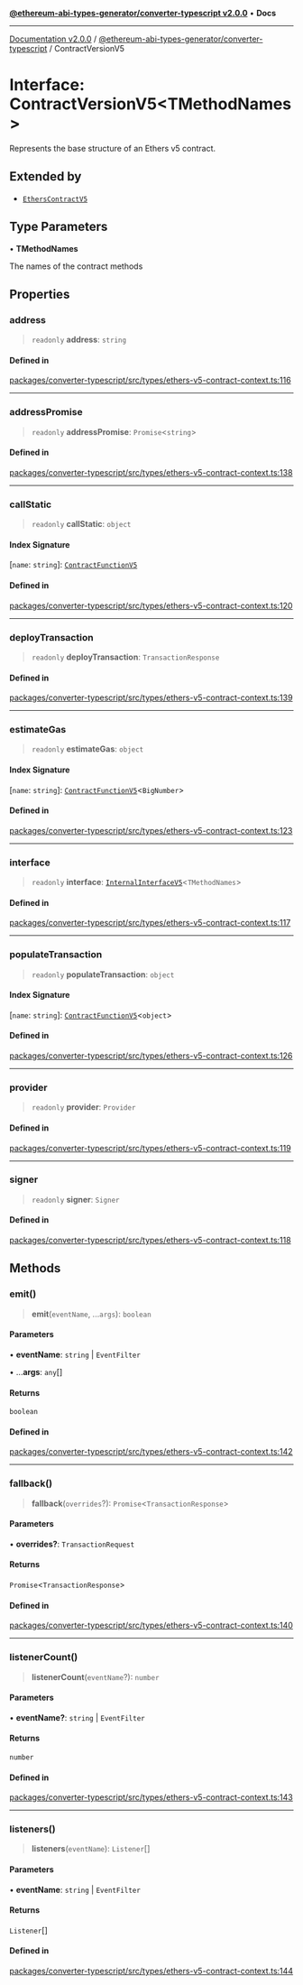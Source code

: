 [**@ethereum-abi-types-generator/converter-typescript v2.0.0**](../README.md) • **Docs**

***

[Documentation v2.0.0](../../../packages.md) / [@ethereum-abi-types-generator/converter-typescript](../README.md) / ContractVersionV5

# Interface: ContractVersionV5\<TMethodNames\>

Represents the base structure of an Ethers v5 contract.

## Extended by

- [`EthersContractV5`](EthersContractV5.md)

## Type Parameters

• **TMethodNames**

The names of the contract methods

## Properties

### address

> `readonly` **address**: `string`

#### Defined in

[packages/converter-typescript/src/types/ethers-v5-contract-context.ts:116](https://github.com/niZmosis/ethereum-abi-types-generator/blob/8be0c174f1ad191b06c4413881733fc6912573c5/packages/converter-typescript/src/types/ethers-v5-contract-context.ts#L116)

***

### addressPromise

> `readonly` **addressPromise**: `Promise`\<`string`\>

#### Defined in

[packages/converter-typescript/src/types/ethers-v5-contract-context.ts:138](https://github.com/niZmosis/ethereum-abi-types-generator/blob/8be0c174f1ad191b06c4413881733fc6912573c5/packages/converter-typescript/src/types/ethers-v5-contract-context.ts#L138)

***

### callStatic

> `readonly` **callStatic**: `object`

#### Index Signature

 \[`name`: `string`\]: [`ContractFunctionV5`](../type-aliases/ContractFunctionV5.md)

#### Defined in

[packages/converter-typescript/src/types/ethers-v5-contract-context.ts:120](https://github.com/niZmosis/ethereum-abi-types-generator/blob/8be0c174f1ad191b06c4413881733fc6912573c5/packages/converter-typescript/src/types/ethers-v5-contract-context.ts#L120)

***

### deployTransaction

> `readonly` **deployTransaction**: `TransactionResponse`

#### Defined in

[packages/converter-typescript/src/types/ethers-v5-contract-context.ts:139](https://github.com/niZmosis/ethereum-abi-types-generator/blob/8be0c174f1ad191b06c4413881733fc6912573c5/packages/converter-typescript/src/types/ethers-v5-contract-context.ts#L139)

***

### estimateGas

> `readonly` **estimateGas**: `object`

#### Index Signature

 \[`name`: `string`\]: [`ContractFunctionV5`](../type-aliases/ContractFunctionV5.md)\<`BigNumber`\>

#### Defined in

[packages/converter-typescript/src/types/ethers-v5-contract-context.ts:123](https://github.com/niZmosis/ethereum-abi-types-generator/blob/8be0c174f1ad191b06c4413881733fc6912573c5/packages/converter-typescript/src/types/ethers-v5-contract-context.ts#L123)

***

### interface

> `readonly` **interface**: [`InternalInterfaceV5`](../classes/InternalInterfaceV5.md)\<`TMethodNames`\>

#### Defined in

[packages/converter-typescript/src/types/ethers-v5-contract-context.ts:117](https://github.com/niZmosis/ethereum-abi-types-generator/blob/8be0c174f1ad191b06c4413881733fc6912573c5/packages/converter-typescript/src/types/ethers-v5-contract-context.ts#L117)

***

### populateTransaction

> `readonly` **populateTransaction**: `object`

#### Index Signature

 \[`name`: `string`\]: [`ContractFunctionV5`](../type-aliases/ContractFunctionV5.md)\<`object`\>

#### Defined in

[packages/converter-typescript/src/types/ethers-v5-contract-context.ts:126](https://github.com/niZmosis/ethereum-abi-types-generator/blob/8be0c174f1ad191b06c4413881733fc6912573c5/packages/converter-typescript/src/types/ethers-v5-contract-context.ts#L126)

***

### provider

> `readonly` **provider**: `Provider`

#### Defined in

[packages/converter-typescript/src/types/ethers-v5-contract-context.ts:119](https://github.com/niZmosis/ethereum-abi-types-generator/blob/8be0c174f1ad191b06c4413881733fc6912573c5/packages/converter-typescript/src/types/ethers-v5-contract-context.ts#L119)

***

### signer

> `readonly` **signer**: `Signer`

#### Defined in

[packages/converter-typescript/src/types/ethers-v5-contract-context.ts:118](https://github.com/niZmosis/ethereum-abi-types-generator/blob/8be0c174f1ad191b06c4413881733fc6912573c5/packages/converter-typescript/src/types/ethers-v5-contract-context.ts#L118)

## Methods

### emit()

> **emit**(`eventName`, ...`args`): `boolean`

#### Parameters

• **eventName**: `string` \| `EventFilter`

• ...**args**: `any`[]

#### Returns

`boolean`

#### Defined in

[packages/converter-typescript/src/types/ethers-v5-contract-context.ts:142](https://github.com/niZmosis/ethereum-abi-types-generator/blob/8be0c174f1ad191b06c4413881733fc6912573c5/packages/converter-typescript/src/types/ethers-v5-contract-context.ts#L142)

***

### fallback()

> **fallback**(`overrides`?): `Promise`\<`TransactionResponse`\>

#### Parameters

• **overrides?**: `TransactionRequest`

#### Returns

`Promise`\<`TransactionResponse`\>

#### Defined in

[packages/converter-typescript/src/types/ethers-v5-contract-context.ts:140](https://github.com/niZmosis/ethereum-abi-types-generator/blob/8be0c174f1ad191b06c4413881733fc6912573c5/packages/converter-typescript/src/types/ethers-v5-contract-context.ts#L140)

***

### listenerCount()

> **listenerCount**(`eventName`?): `number`

#### Parameters

• **eventName?**: `string` \| `EventFilter`

#### Returns

`number`

#### Defined in

[packages/converter-typescript/src/types/ethers-v5-contract-context.ts:143](https://github.com/niZmosis/ethereum-abi-types-generator/blob/8be0c174f1ad191b06c4413881733fc6912573c5/packages/converter-typescript/src/types/ethers-v5-contract-context.ts#L143)

***

### listeners()

> **listeners**(`eventName`): `Listener`[]

#### Parameters

• **eventName**: `string` \| `EventFilter`

#### Returns

`Listener`[]

#### Defined in

[packages/converter-typescript/src/types/ethers-v5-contract-context.ts:144](https://github.com/niZmosis/ethereum-abi-types-generator/blob/8be0c174f1ad191b06c4413881733fc6912573c5/packages/converter-typescript/src/types/ethers-v5-contract-context.ts#L144)
